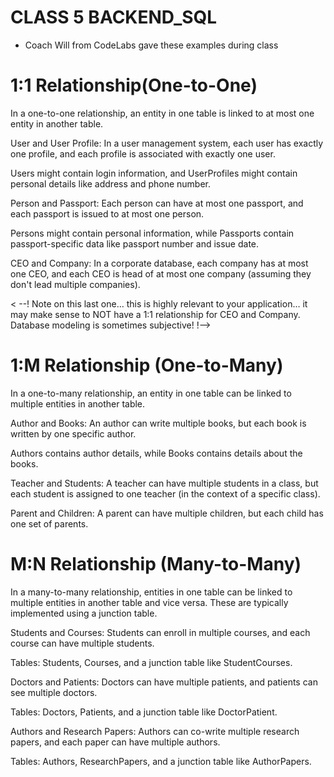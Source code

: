 # CLASS 5 BACKEND_SQL

- Coach Will from CodeLabs gave these examples during class

# 1:1 Relationship(One-to-One)

In a one-to-one relationship, an entity in one table is linked to at most one entity in another table.

User and User Profile: In a user management system, each user has exactly one profile, and each profile is associated with exactly one user.

Users might contain login information, and UserProfiles might contain personal details like address and phone number.

Person and Passport: Each person can have at most one passport, and each passport is issued to at most one person.

Persons might contain personal information, while Passports contain passport-specific data like passport number and issue date.

CEO and Company: In a corporate database, each company has at most one CEO, and each CEO is head of at most one company (assuming they don't lead multiple companies).

< --! Note on this last one… this is highly relevant to your application… it may make sense to NOT have a 1:1 relationship for CEO and Company. Database modeling is sometimes subjective! !-->

# 1:M Relationship (One-to-Many)

In a one-to-many relationship, an entity in one table can be linked to multiple entities in another table.

Author and Books: An author can write multiple books, but each book is written by one specific author.

Authors contains author details, while Books contains details about the books.

Teacher and Students: A teacher can have multiple students in a class, but each student is assigned to one teacher (in the context of a specific class).

Parent and Children: A parent can have multiple children, but each child has one set of parents.

# M:N Relationship (Many-to-Many)

In a many-to-many relationship, entities in one table can be linked to multiple entities in another table and vice versa. These are typically implemented using a junction table.

Students and Courses: Students can enroll in multiple courses, and each course can have multiple students.

Tables: Students, Courses, and a junction table like StudentCourses.

Doctors and Patients: Doctors can have multiple patients, and patients can see multiple doctors.

Tables: Doctors, Patients, and a junction table like DoctorPatient.

Authors and Research Papers: Authors can co-write multiple research papers, and each paper can have multiple authors.

Tables: Authors, ResearchPapers, and a junction table like AuthorPapers.

